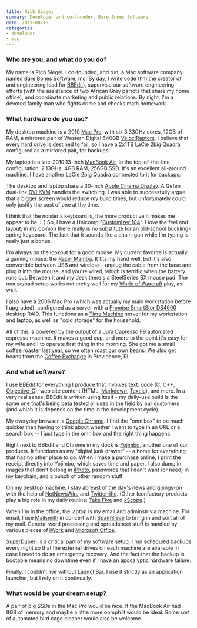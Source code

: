 ```yaml
---
title: Rich Siegel
summary: Developer and co-founder, Bare Bones Software
date: 2011-08-15
categories:
- developer
- mac
---
```


### Who are you, and what do you do?

My name is Rich Siegel. I co-founded, and run, a Mac software company named [Bare Bones Software](http://www.barebones.com/ "The Bare Bones website."), Inc. By day, I write code (I'm the creator of and engineering lead for [BBEdit][]), supervise our software engineering efforts (with the assistance of two African Grey parrots that share my home office), and coordinate marketing and public relations. By night, I'm a devoted family man who fights crime and checks math homework.

### What hardware do you use?

My desktop machine is a 2010 [Mac Pro][mac-pro], with six 3.33GHz cores, 12GB of RAM, a mirrored pair of Western Digital 640GB [VelociRaptors][velociraptor]. I believe that every hard drive is destined to fail, so I have a 2x1TB LaCie [2big Quadra][2big-quadra] configured as a mirrored pair, for backups.

My laptop is a late-2010 13-inch [MacBook Air][macbook-air], in the top-of-the-line configuration: 2.13GHz, 4GB RAM, 256GB SSD. It's an excellent all-around machine. I have another LaCie 2big Quadra connected to it for backups.

The desktop and laptop share a 30-inch [Apple Cinema Display][cinema-display]. A Gefen dual-link [DVI KVM][2x1-dvikvm-dl] handles the switching. I was able to successfully argue that a bigger screen would reduce my build times, but unfortunately could only justify the cost of one at the time.

I think that the noisier a keyboard is, the more productive it makes me appear to be. :-) So, I have a Unicomp "[Customizer 104][customizer-104-105]". I *love* the feel and layout; in my opinion there really is no substitute for an old-school buckling-spring keyboard. The fact that it sounds like a chain-gun while I'm typing is really just a bonus.

I'm always on the lookout for a good mouse. My current favorite is actually a gaming mouse: the [Razer Mamba][mamba]. It fits my hand well, but it's also convertible between USB and wireless - unplug the cable from the base and plug it into the mouse, and you're wired, which is terrific when the battery runs out. Between it and my desk there's a SteelSeries SX mouse pad. The mouse/pad setup works out pretty well for my [World of Warcraft][wow] play, as well.

I also have a 2006 Mac Pro (which was actually my main workstation before I upgraded), configured as a server with a [Promise SmartStor DS4600][smartstor-ds4600] desktop RAID. This functions as a [Time Machine][time-machine] server for my workstation and laptop, as well as "cold storage" for the household.

All of this is powered by the output of a [Jura Capresso F9][impressa-f9] automated espresso machine. It makes a good cup, and more to the point it's easy for my wife and I to operate first thing in the morning. She got me a small coffee roaster last year, so we often roast our own beans. We also get beans from the [Coffee Exchange](http://sustainablecoffee.com/ "The Coffee Exchange's website.") in Providence, RI.

### And what software?

I use BBEdit for everything I produce that involves text: code ([C][], [C++][c-plusplus], [Objective-C][objective-c]), web site content (HTML, [Markdown][], [Textile][]), and more. In a very real sense, BBEdit is written using itself - my daily-use build is the same one that's being beta tested or used in the field by our customers (and which it is depends on the time in the development cycle).

My everyday browser is [Google Chrome][chrome]. I find the "omnibox" to be much quicker than having to think about whether I want to type in an URL or a search box -- I just type in the omnibox and the right thing happens.

Right next to BBEdit and Chrome in my dock is [Yojimbo][], another one of our products.  It functions as my "digital junk drawer" -- a home for everything that has no other place to go. When I make a purchase online, I print the receipt directly into Yojimbo, which saves time and paper. I also dump in images that don't belong in [iPhoto][], passwords that I don't want (or need) in my keychain, and a bunch of other random stuff.

On my desktop machine, I stay abreast of the day's news and goings-on with the help of [NetNewsWire][] and [Twitterrific][]. (Other Iconfactory products play a big role in my daily routine: [Take Five][take-five] and [xScope][].)

When I'm in the office, the laptop is my email and adminstrivia machine. For email, I use [Mailsmith][] in concert with [SpamSieve][] to bring in and sort all of my mail. General word processing and spreadsheet stuff is handled by various pieces of [iWork][] and [Microsoft Office][office].

[SuperDuper!][superduper] is a critical part of my software setup. I run scheduled backups every night so that the external drives on each machine are available in case I need to do an emergency recovery. And the fact that the backup is bootable means no downtime even if I have an apocalyptic hardware failure.

Finally, I couldn't live without [LaunchBar][]. I use it strictly as an application launcher, but I rely on it continually.

### What would be your dream setup?

A pair of big SSDs in the Mac Pro would be nice. If the MacBook Air had 8GB of memory and maybe a little more oomph it would be ideal. Some sort of automated bird cage cleaner would also be welcome.

[2big-quadra]: http://web.archive.org/web/20160227173347/http://www.amazon.com:80/LaCie-Quadra-2-Disk-Drive-301432U/dp/B0028NNILU "A 2-bay RAID system."
[2x1-dvikvm-dl]: http://web.archive.org/web/20190506100845/https://www.amazon.com/Gefen-EXT-DVIKVM-241DL-2x1-DL-Switcher/dp/B000UPXPFC "A dual-link DVI KVM."
[bbedit]: http://www.barebones.com/products/bbedit/ "A text editor for the Mac."
[c-plusplus]: https://en.wikipedia.org/wiki/C%2B%2B "A compiled programming language."
[c]: https://en.wikipedia.org/wiki/C_(programming_language) "A compiled programming language."
[chrome]: https://www.google.com/intl/en/chrome/ "A WebKit-based browser, where each tab runs in its own thread."
[cinema-display]: https://en.wikipedia.org/wiki/Apple_Cinema_Display "An LCD display."
[customizer-104-105]: http://hackerthings.com/product/customizer-104-105-keyboard-100099 "A keyboard in the style of the old Model M keyboards."
[impressa-f9]: http://web.archive.org/web/20141122102843/http://www.capresso.com:80/prod_super_f9.html "An automatic coffee machine."
[iphoto]: https://en.wikipedia.org/wiki/IPhoto "Photo management software for the Mac."
[iwork]: https://en.wikipedia.org/wiki/IWork "An office suite for the Mac."
[launchbar]: https://www.obdev.at/products/launchbar/index.html "An application launcher and data manager for the Mac."
[mac-pro]: https://www.apple.com/mac-pro/ "The Intel-based Mac tower computer."
[macbook-air]: https://www.apple.com/macbook-air/ "A very thin laptop."
[mailsmith]: https://www.mailsmith.org/ "A POP email client for the Mac."
[mamba]: https://www.razer.com/gaming-mice/razer-deathadder-v2-pro "A wired/wireless gaming mouse."
[markdown]: https://daringfireball.net/projects/markdown/ "An email-like format for marking up text."
[netnewswire]: https://en.wikipedia.org/wiki/NetNewsWire "A popular feed reader for the Mac."
[objective-c]: https://en.wikipedia.org/wiki/Objective-C "An object-oriented compiled language."
[office]: https://www.microsoft.com/en-us/microsoft-365 "An office productivity suite."
[smartstor-ds4600]: https://www.promise.com/storage/raid_series.aspx?m=15&region=en-global&rsn1=40&rsn3=28 "A Direct Attached Storage device."
[spamsieve]: https://c-command.com/spamsieve/ "Bayesian spam filtering for Mac mail clients."
[superduper]: https://shirt-pocket.com/SuperDuper/SuperDuperDescription.html "An excellent Mac backup/cloning application."
[take-five]: http://takefiveapp.com/mac "A Mac app to automatically turn your muted sound on again after five minutes."
[textile]: http://web.archive.org/web/20211101050424/http://www.txstyle.org/ "An email-like format for marking up text."
[time-machine]: https://en.wikipedia.org/wiki/Time_Machine_(Mac_OS) "Backup software for the masses, included with Mac OS X 10.5."
[twitterrific]: https://twitterrific.com/beyond "A Twitter client for the Mac."
[velociraptor]: https://www.wd.com/en/products/products.aspx?id=20 "A very fast SATA hard drive."
[wow]: https://worldofwarcraft.com/en-us/ "A fantasy MMORPG."
[xscope]: https://xscopeapp.com/ "A Mac tool for on-screen measuring and aligning."
[yojimbo]: http://www.barebones.com/products/Yojimbo/ "Data 'bucket' software for the Mac."
